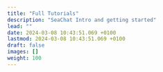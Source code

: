 ```yaml
---
title: "Full Tutorials"
description: "SeaChat Intro and getting started"
lead: ""
date: 2024-03-08 10:43:51.069 +0100
lastmod: 2024-03-08 10:43:51.069 +0100
draft: false
images: []
weight: 100
---
```


